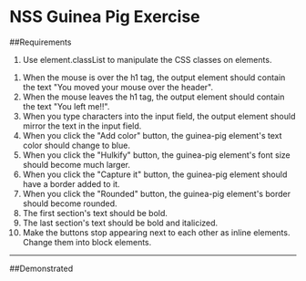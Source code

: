 # NSS Guinea Pig Exercise

##Requirements
<!-- 1. Place boilerplate in the body tag. -->
<!-- 1. Link in a JavaScript file named events.js. -->
<!-- 1. Link in a CSS file named events.css. (I actually named it main.css to differentiate from js) -->
1. Use element.classList to manipulate the CSS classes on elements.
<!-- Note: Output target is the output-target element. -->
<!-- 1. When any section is clicked the output target text should be "You clicked on the {text of the section} section" -->
1. When the mouse is over the h1 tag, the output element should contain the text "You moved your mouse over the header".
1. When the mouse leaves the h1 tag, the output element should contain the text "You left me!!".
1. When you type characters into the input field, the output element should mirror the text in the input field.
1. When you click the "Add color" button, the guinea-pig element's text color should change to blue.
1. When you click the "Hulkify" button, the guinea-pig element's font size should become much larger.
1. When you click the "Capture it" button, the guinea-pig element should have a border added to it.
1. When you click the "Rounded" button, the guinea-pig element's border should become rounded.
1. The first section's text should be bold.
1. The last section's text should be bold and italicized.
1. Make the buttons stop appearing next to each other as inline elements. Change them into block elements.

<hr>

##Demonstrated